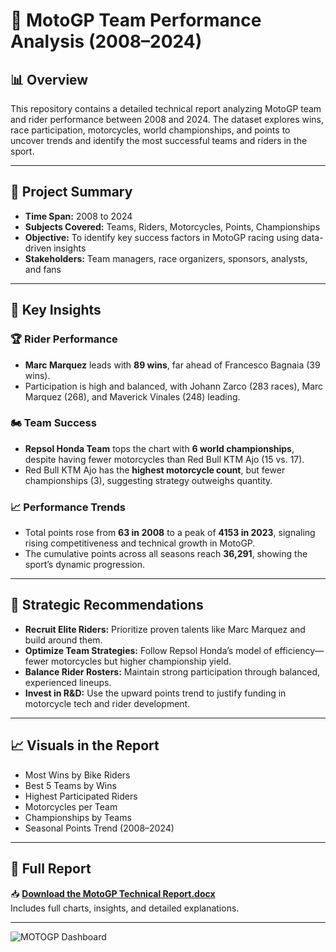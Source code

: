 # 🏁 MotoGP Team Performance Analysis (2008–2024)

## 📊 Overview

This repository contains a detailed technical report analyzing MotoGP team and rider performance between 2008 and 2024. The dataset explores wins, race participation, motorcycles, world championships, and points to uncover trends and identify the most successful teams and riders in the sport.

---

## 📁 Project Summary

- **Time Span:** 2008 to 2024  
- **Subjects Covered:** Teams, Riders, Motorcycles, Points, Championships  
- **Objective:** To identify key success factors in MotoGP racing using data-driven insights  
- **Stakeholders:** Team managers, race organizers, sponsors, analysts, and fans

---

## 🧠 Key Insights

### 🏆 Rider Performance
- **Marc Marquez** leads with **89 wins**, far ahead of Francesco Bagnaia (39 wins).
- Participation is high and balanced, with Johann Zarco (283 races), Marc Marquez (268), and Maverick Vinales (248) leading.

### 🏍️ Team Success
- **Repsol Honda Team** tops the chart with **6 world championships**, despite having fewer motorcycles than Red Bull KTM Ajo (15 vs. 17).
- Red Bull KTM Ajo has the **highest motorcycle count**, but fewer championships (3), suggesting strategy outweighs quantity.

### 📈 Performance Trends
- Total points rose from **63 in 2008** to a peak of **4153 in 2023**, signaling rising competitiveness and technical growth in MotoGP.
- The cumulative points across all seasons reach **36,291**, showing the sport’s dynamic progression.

---

## 🎯 Strategic Recommendations

- **Recruit Elite Riders:** Prioritize proven talents like Marc Marquez and build around them.
- **Optimize Team Strategies:** Follow Repsol Honda’s model of efficiency—fewer motorcycles but higher championship yield.
- **Balance Rider Rosters:** Maintain strong participation through balanced, experienced lineups.
- **Invest in R&D:** Use the upward points trend to justify funding in motorcycle tech and rider development.

---

## 📈 Visuals in the Report

- Most Wins by Bike Riders  
- Best 5 Teams by Wins  
- Highest Participated Riders  
- Motorcycles per Team  
- Championships by Teams  
- Seasonal Points Trend (2008–2024)

---

## 📄 Full Report

📥 **[Download the MotoGP Technical Report.docx](./MOTOGP%20Technical%20Report.docx)**  
Includes full charts, insights, and detailed explanations.

---
![MOTOGP Dashboard](https://github.com/user-attachments/assets/85d0d461-1d3b-4232-903c-7c6c360a4e86)


